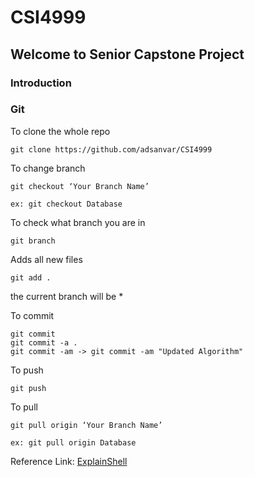 # CSI4999

## Welcome to Senior Capstone Project

### Introduction

### Git

To clone the whole repo

```
git clone https://github.com/adsanvar/CSI4999
```

To change branch

```
git checkout ‘Your Branch Name’

ex: git checkout Database
```

To check what branch you are in

```
git branch
```

Adds all new files

```
git add .
```

the current branch will be *

To commit

```
git commit
git commit -a .
git commit -am -> git commit -am "Updated Algorithm"
```

To push

```
git push
```

To pull

```
git pull origin ‘Your Branch Name’

ex: git pull origin Database
```

Reference Link:
[ExplainShell]( https://explainshell.com/explain?cmd=git+commit+-am)